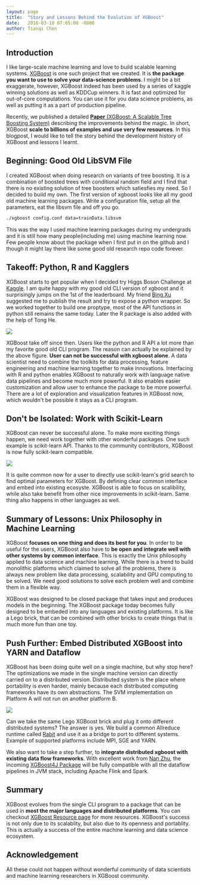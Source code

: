 ```yaml
---
layout: page
title:  "Story and Lessons Behind the Evolution of XGBoost"
date:   2016-03-10 07:05:00 -0800
author: Tianqi Chen
---
```


## Introduction

I like large-scale machine learning and love to build scalable learning systems.
[XGBoost](http://dmlc.cs.washington.edu/xgboost.html) is one such project that
we created. It is **the package you want to use to solve your data-science problems**.
I might be a bit exaggerate, however, XGBoost indeed has been used by a series of kaggle winning solutions as
well as KDDCup winners. It is fast and optimized for out-of-core computations. You can use it for you data science problems,
as well as putting it as a part of production pipeline.

Recently, we published a detailed [**Paper** (XGBoost: A Scalable Tree Boosting System)](http://arxiv.org/abs/1603.02754) describing the improvements behind the magic.
In short, XGBoost **scale to billions of examples and use very few resources**.
In this blogpost, I would like to tell the story behind the development history of XGBoost and lessons I learnt.

## Beginning: Good Old LibSVM File

I created XGBoost when doing research on variants of tree boosting. It is a combination of boosted trees with conditional random field
and I find that there is no existing solution of tree boosters which satiesfies my need. So I decided to build my own.
The first version of xgboost looks like all my good old machine learning packages.
Write a configuration file, setup all the parameters, eat the libsvm file and off you go.

```bash
./xgboost config.conf data=trainData.libsvm
```

This was the way I used machine learning packages during my undergrads and it is still how many people(including me) using machine learning now.
Few people know about the package when I first put in on the github and I though it might lay there like some good old research repo code forever.

## Takeoff: Python, R and Kagglers

XGBoost starts to get popular when I decided try Higgs Boson Challenge at [Kaggle](https://www.kaggle.com/).
I am quite happy with my good old CLI version of xgboost and it surprisingly jumps on the 1st of the leaderboard.
My friend [Bing Xu](https://www.kaggle.com/binghsu) suggested me to publish the result and try to expose a python wrapper.
So we worked together to build one proptype, most of the API functions in python still remains the same today.
Later the R package is also added with the help of Tong He.

![](../../../data/img/xgboost-lang-stack.png)

XGBoost take off since then. Users like the python and R API a lot more than my favorite good old CLI program.
The reason can actually be explained by the above figure. **User can not be successful with xgboost alone**.
A data scientist need to combine the toolkits for data processing, feature engineering and machine learning together
to make innovations. Interfacing with R and python enables XGBoost to naturally work with language native data
pipelines and become much more powerful. It also enables easier customization and allow user to enhance the package to be more powerful.
There are a lot of exploration and visualization features in XGBoost now, which wouldn't be possible it stays as a CLI program.

## Don't be Isolated: Work with Scikit-Learn

XGBoost can never be successful alone. To make more exciting things happen, we need work together with other wonderful packages.
One such example is scikit-learn API. Thanks to the community contributors, XGBoost is now fully scikit-learn compatible.

![](../../../data/img/xgboost-pkg-stack.png)

It is quite common now for a user to directly use scikit-learn's grid search to find optimal parameters for XGBoost.
By defining clear common interface and embed into existing
ecosyste.  XGBoost is able to focus on scalibility, while also take benefit from other nice improvements in scikit-learn.
Same thing also happens in other languages as well.

## Summary of Lessons: Unix Philosophy in Machine Learning

XGBoost **focuses on one thing and does its best for you**.
In order to be useful for the users, XGBoost also have to **be open and integrate well with other systems by common interface**.
This is exactly the Unix philosophy applied to data science and machine learning.
While there is a trend to build monolithic platforms which claimed to solve all the problems,
there is always new problem like data processing, scalability and GPU computing to be solved.
We need good solutions to solve each problem well and combine them in a flexible way.

XGBoost was designed to be closed package that takes input and produces models in the beginning.
The XGBoost package today becomes fully designed to be embeded into any languages and existing platforms.
It is like a Lego brick, that can be combined with other bricks to create things that is much more fun than one toy.

## Push Further: Embed Distributed XGBoost into YARN and Dataflow

XGBoost has been doing quite well on a single machine, but why stop here? The optimizations we made in the single machine
version can directly carried on to a distributed version.
Distributed system is the place where portability is even harder, mainly because each distributed computing frameworks have its
own abstractions. The SVM implementation on Platform A will not run on another platform B.

![](../../../data/img/xgboost-platform-stack.png)

Can we take the same Lego XGBoost brick and plug it onto different distributed systems? The answer is yes.
We build a common Allreduce runtime called [Rabit](https://github.com/dmlc/rabit) and use it as a bridge to port to different systems.
Example of supported platforms include MPI, SGE and YARN.

We also want to take a step further, to **integrate distributed xgboost with existing data flow frameworks**.
With excellent work from [Nan Zhu](https://github.com/CodingCat), the incoming [XGBoost4J Package](https://github.com/dmlc/xgboost/tree/master/jvm-packages)
will be fully compatible with all the dataflow pipelines in JVM stack, including Apache Flink and Spark.

## Summary
XGBoost evolves from the single CLI program to a package that can be used in **most the major languages and
distributed platforms**. You can checkout [XGBoost Resource page](https://github.com/dmlc/xgboost/blob/master/demo/README.md) for more resources.
XGBoost's success is not only due to its scalablity, but also due to its openness and portablity.
This is actually a success of the entire machine learning and data science ecosystem.

## Acknowledgement
All these could not happen without wonderful community of data scientists and machine learning researchers in XGBoost community.
